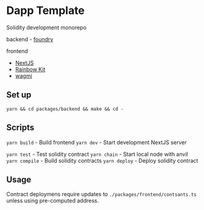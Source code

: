# Dapp Template

Solidity development monorepo

backend
    - [foundry](https://github.com/foundry-rs/foundry)

frontend
  - [NextJS](https://github.com/vercel/next.js/tree/canary/packages/create-next-app)
  - [Rainbow Kit](https://github.com/rainbow-me/rainbowkit)
  - [wagmi](https://github.com/tmm/wagmi)

## Set up

```bash=
yarn && cd packages/backend && make && cd -
```

## Scripts

`yarn build` - Build frontend
`yarn dev`   - Start development NextJS server

`yarn test`    - Test solidity contract
`yarn chain`   - Start local node with anvil
`yarn compile` - Build solidity contracts
`yarn deploy`  - Deploy solidity contract

## Usage

Contract deploymens require updates to `./packages/frontend/contsants.ts` unless using pre-computed address.